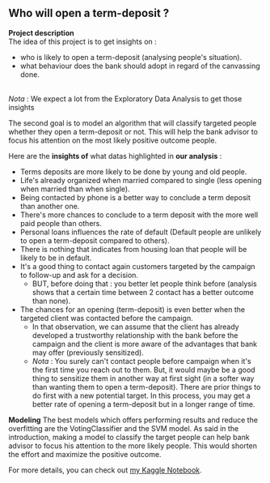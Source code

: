 ## Who will open a term-deposit ?

**Project description** <br>
The idea of this project is to get insights on :<br>
- who is likely to open a term-deposit (analysing people's situation).<br>
- what behaviour does the bank should adopt in regard of the canvassing done.

<br>*Nota* : We expect a lot from the Exploratory Data Analysis to get those insights

The second goal is to model an algorithm that will classify targeted people whether they open a term-deposit or not. This will help the bank advisor to focus his attention on the most likely positive outcome people. 

Here are the **insights of** what datas highlighted in **our analysis** :

- Terms deposits are more likely to be done by young and old people.
- Life's already organized when married compared to single (less opening when married than when single).
- Being contacted by phone is a better way to conclude a term deposit than another one.
- There's more chances to conclude to a term deposit with the more well paid people than others.
- Personal loans influences the rate of default (Default people are unlikely to open a term-deposit compared to others).
- There is nothing that indicates from housing loan that people will be likely to be in default.
- It's a good thing to contact again customers targeted by the campaign to follow-up and ask for a decision.
  + BUT, before doing that : you better let people think before (analysis shows that a certain time between 2 contact has a better outcome than none).
- The chances for an opening (term-deposit) is even better when the targeted client was contacted before the campaign.
  + In that observation, we can assume that the client has already developed a trustworthy relationship with the bank before the campaign and the client is more aware of the advantages that bank may offer (previously sensitized).
  + *Nota* : You surely can't contact people before campaign when it's the first time you reach out to them. But, it would maybe be a good thing to sensitize them in another way at first sight (in a softer way than wanting them to open a term-deposit). There are prior things to do first with a new potential target. In this process, you may get a better rate of opening a term-deposit but in a longer range of time.

**Modeling**
The best models which offers performing results and reduce the overfitting are the VotingClassifier and the SVM model.
As said in the introduction, making a model to classify the target people can help bank advisor to focus his attention to the more likely people. This would shorten the effort and maximize the positive outcome. 

For more details, you can check out [my Kaggle Notebook](https://www.kaggle.com/code/stphanedrihem/will-they-open-a-term-deposit/).
